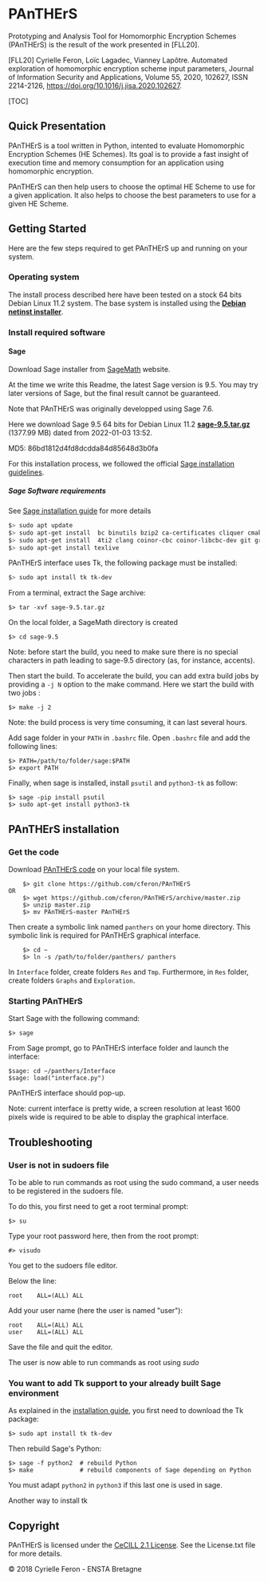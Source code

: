 # PAnTHErS

Prototyping and Analysis Tool for Homomorphic Encryption Schemes (PAnTHErS) is the result of the work presented in [FLL20].

[FLL20] Cyrielle Feron, Loïc Lagadec, Vianney Lapôtre. Automated exploration of homomorphic encryption scheme input parameters, Journal of Information Security and Applications, Volume 55, 2020, 102627, ISSN 2214-2126, https://doi.org/10.1016/j.jisa.2020.102627.

[TOC]

## Quick Presentation

PAnTHErS is a tool written in Python, intented to evaluate Homomorphic Encryption Schemes (HE Schemes).
Its goal is to provide a fast insight of execution time and memory consumption for an application using homomorphic encryption.

PAnTHErS can then help users to choose the optimal HE Scheme to use for a given application.
It also helps to choose the best parameters to use for a given HE Scheme.

## Getting Started

Here are the few steps required to get PAnTHErS up and running on your system.


### Operating system

The install process described here have been tested on a stock 64 bits Debian Linux 11.2 system.
The base system is installed using the [**Debian netinst installer**](https://cdimage.debian.org/debian-cd/current/amd64/iso-cd/debian-11.2.0-amd64-netinst.iso).

### Install required software
#### Sage

Download Sage installer from [SageMath](https://www.sagemath.org/) website.

At the time we write this Readme, the latest Sage version is 9.5. You may try later versions of Sage, but the final result cannot be guaranteed. 

Note that PAnTHErS was originally developped using Sage 7.6.

Here we download Sage 9.5 64 bits for Debian Linux 11.2 [**sage-9.5.tar.gz**](http://www-ftp.lip6.fr/pub/math/sagemath/src/sage-9.5.tar.gz) (1377.99 MB) dated from 2022-01-03 13:52.



MD5: 86bd1812d4fd8dcdda84d85648d3b0fa

For this installation process, we followed the official [Sage installation guidelines](http://doc.sagemath.org/html/en/installation/source.html).

##### Sage Software requirements

See [Sage installation guide](http://doc.sagemath.org/html/en/installation/source.html#installing-prerequisites) for more details

```bash
$> sudo apt update
$> sudo apt-get install  bc binutils bzip2 ca-certificates cliquer cmake curl ecl eclib-tools fflas-ffpack flintqs g++ g++ gcc gcc gengetopt gfan gfortran glpk-utils gmp-ecm lcalc libatomic-ops-dev libboost-dev libbraiding-dev libbrial-dev libbrial-groebner-dev libbz2-dev libcdd-dev libcdd-tools libcliquer-dev libcurl4-openssl-dev libec-dev libecm-dev libffi-dev libflint-arb-dev libflint-dev libfreetype6-dev libgc-dev libgd-dev libgf2x-dev libgiac-dev libgivaro-dev libglpk-dev libgmp-dev libgsl-dev libhomfly-dev libiml-dev liblfunction-dev liblrcalc-dev liblzma-dev libm4rie-dev libmpc-dev libmpfi-dev libmpfr-dev libncurses5-dev libntl-dev libopenblas-dev libpari-dev libpcre3-dev libplanarity-dev libppl-dev libprimesieve-dev libpython3-dev libqhull-dev libreadline-dev librw-dev libsingular4-dev libsqlite3-dev libssl-dev libsuitesparse-dev libsymmetrica2-dev libz-dev libzmq3-dev libzn-poly-dev m4 make nauty openssl palp pari-doc pari-elldata pari-galdata pari-galpol pari-gp2c pari-seadata patch perl pkg-config planarity ppl-dev python3 python3 python3-distutils r-base-dev r-cran-lattice singular sqlite3 sympow tachyon tar tox xcas xz-utils xz-utils
$> sudo apt-get install  4ti2 clang coinor-cbc coinor-libcbc-dev git graphviz libfile-slurp-perl libgraphviz-dev libigraph-dev libisl-dev libjson-perl libmongodb-perl libnauty-dev libperl-dev libpolymake-dev libsvg-perl libterm-readkey-perl libterm-readline-gnu-perl libterm-readline-gnu-perl libxml-libxslt-perl libxml-writer-perl libxml2-dev libxml2-dev lrslib ninja-build pari-gp2c pdf2svg polymake texinfo
$> sudo apt-get install texlive
```
PAnTHErS interface uses Tk, the following package must be installed:

```bash
$> sudo apt install tk tk-dev
```
From a terminal, extract the Sage archive:

    $> tar -xvf sage-9.5.tar.gz

On the local folder, a SageMath directory is created

    $> cd sage-9.5

Note: before start the build, you need to make sure there is no special characters in path leading to sage-9.5 directory (as, for instance, accents). 

Then start the build. To accelerate the build, you can add extra build jobs by providing a `-j N` option to the make command. Here we start the build with two jobs :

    $> make -j 2

Note: the build process is very time consuming, it can last several hours. 

Add sage folder in your `PATH` in `.bashrc` file. Open `.bashrc` file and add the following lines:

    $> PATH=/path/to/folder/sage:$PATH
    $> export PATH

Finally, when sage is installed, install `psutil` and `python3-tk` as follow:

    $> sage -pip install psutil
    $> sudo apt-get install python3-tk

## PAnTHErS installation
### Get the code

Download [PAnTHErS  code](https://github.com/cferon/PAnTHErS) on your local file system.


```
	$> git clone https://github.com/cferon/PAnTHErS
OR
	$> wget https://github.com/cferon/PAnTHErS/archive/master.zip
	$> unzip master.zip
	$> mv PAnTHErS-master PAnTHErS
```

Then create a symbolic link named `panthers` on your home directory.
This symbolic link is required for PAnTHErS graphical interface.


```
	$> cd ~
	$> ln -s /path/to/folder/panthers/ panthers
```

In `Interface` folder, create folders `Res` and `Tmp`. Furthermore, in `Res` folder, create folders `Graphs` and `Exploration`.

### Starting PAnTHErS 
Start Sage with the following command:

	$> sage

From Sage prompt, go to PAnTHErS interface folder and launch the interface:

    $sage: cd ~/panthers/Interface
    $sage: load("interface.py")

PAnTHErS interface should pop-up.

Note: current interface is pretty wide, a screen resolution at least 1600 pixels wide is required to be able to display the graphical interface.

## Troubleshooting

### User is not in sudoers file 
To be able to run commands as root using the sudo command, a user needs to be registered in the sudoers file.

To do this, you first need to get a root terminal prompt:

    $> su
Type your root password here, then from the root prompt:

    #> visudo
You get to the sudoers file editor.

Below the line:

    root	ALL=(ALL) ALL

Add your user name (here the user is named "user"):

    root	ALL=(ALL) ALL
    user	ALL=(ALL) ALL

Save the file and quit the editor.

The user is now able to run commands as root using *sudo* 

### You want to add Tk support to your already built Sage environment

As explained in the [installation guide](http://doc.sagemath.org/html/en/installation/source.html#tcl-tk), you first need to download the Tk package:

    $> sudo apt install tk tk-dev

Then rebuild Sage's Python:

    $> sage -f python2  # rebuild Python
    $> make             # rebuild components of Sage depending on Python

You must adapt `python2` in `python3` if this last one is used in sage.

Another way to install tk

## Copyright

PAnTHErS is licensed under the [CeCILL 2.1 License](http://www.cecill.info).
See the License.txt file for more details.

© 2018 Cyrielle Feron - ENSTA Bretagne

